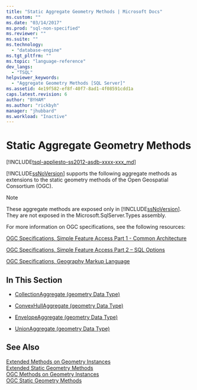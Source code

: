 ```yaml
---
title: "Static Aggregate Geometry Methods | Microsoft Docs"
ms.custom: ""
ms.date: "03/14/2017"
ms.prod: "sql-non-specified"
ms.reviewer: ""
ms.suite: ""
ms.technology: 
  - "database-engine"
ms.tgt_pltfrm: ""
ms.topic: "language-reference"
dev_langs: 
  - "TSQL"
helpviewer_keywords: 
  - "Aggregate Geometry Methods [SQL Server]"
ms.assetid: 4e19f582-ef8f-40f7-8ad1-4f08591cdd1a
caps.latest.revision: 6
author: "BYHAM"
ms.author: "rickbyh"
manager: "jhubbard"
ms.workload: "Inactive"
---
```

# Static Aggregate Geometry Methods
[!INCLUDE[tsql-appliesto-ss2012-asdb-xxxx-xxx_md](../../includes/tsql-appliesto-ss2012-asdb-xxxx-xxx-md.md)]

  [!INCLUDE[ssNoVersion](../../includes/ssnoversion-md.md)] supports the following aggregate methods as extensions to the static geometry methods of the Open Geospatial Consortium (OGC).  
  
> [!NOTE]  
>  These aggregate methods are exposed only in [!INCLUDE[ssNoVersion](../../includes/ssnoversion-md.md)]. They are not exposed in the Microsoft.SqlServer.Types assembly.  
  
 For more information on OGC specifications, see the following resources:  
  
 [OGC Specifications, Simple Feature Access Part 1 - Common Architecture](http://go.microsoft.com/fwlink/?LinkId=93627)  
  
 [OGC Specifications, Simple Feature Access Part 2 – SQL Options](http://go.microsoft.com/fwlink/?LinkId=93628)  
  
 [OGC Specifications, Geography Markup Language](http://go.microsoft.com/fwlink/?LinkId=93629)  
  
## In This Section  
  
-   [CollectionAggregate &#40;geometry Data Type&#41;](../../t-sql/spatial-geometry/collectionaggregate-geometry-data-type.md)  
  
-   [ConvexHullAggregate &#40;geometry Data Type&#41;](../../t-sql/spatial-geometry/convexhullaggregate-geometry-data-type.md)  
  
-   [EnvelopeAggregate &#40;geometry Data Type&#41;](../../t-sql/spatial-geometry/envelopeaggregate-geometry-data-type.md)  
  
-   [UnionAggregate &#40;geometry Data Type&#41;](../../t-sql/spatial-geometry/unionaggregate-geometry-data-type.md)  
  
## See Also  
 [Extended Methods on Geometry Instances](../../t-sql/spatial-geometry/extended-methods-on-geometry-instances.md)   
 [Extended Static Geometry Methods](../../t-sql/spatial-geometry/extended-static-geometry-methods.md)   
 [OGC Methods on Geometry Instances](../../t-sql/spatial-geometry/ogc-methods-on-geometry-instances.md)   
 [OGC Static Geometry Methods](../../t-sql/spatial-geometry/ogc-static-geometry-methods.md)  
  
  
